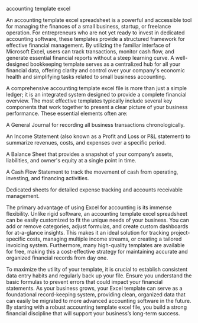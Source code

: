accounting template excel


An accounting template excel spreadsheet is a powerful and accessible tool for managing the finances of a small business, startup, or freelance operation. For entrepreneurs who are not yet ready to invest in dedicated accounting software, these templates provide a structured framework for effective financial management. By utilizing the familiar interface of Microsoft Excel, users can track transactions, monitor cash flow, and generate essential financial reports without a steep learning curve. A well-designed bookkeeping template serves as a centralized hub for all your financial data, offering clarity and control over your company's economic health and simplifying tasks related to small business accounting.



A comprehensive accounting template excel file is more than just a simple ledger; it is an integrated system designed to provide a complete financial overview. The most effective templates typically include several key components that work together to present a clear picture of your business performance. These essential elements often are:




A General Journal for recording all business transactions chronologically.


An Income Statement (also known as a Profit and Loss or P&L statement) to summarize revenues, costs, and expenses over a specific period.


A Balance Sheet that provides a snapshot of your company’s assets, liabilities, and owner's equity at a single point in time.


A Cash Flow Statement to track the movement of cash from operating, investing, and financing activities.


Dedicated sheets for detailed expense tracking and accounts receivable management.





The primary advantage of using Excel for accounting is its immense flexibility. Unlike rigid software, an accounting template excel spreadsheet can be easily customized to fit the unique needs of your business. You can add or remove categories, adjust formulas, and create custom dashboards for at-a-glance insights. This makes it an ideal solution for tracking project-specific costs, managing multiple income streams, or creating a tailored invoicing system. Furthermore, many high-quality templates are available for free, making this a cost-effective strategy for maintaining accurate and organized financial records from day one.



To maximize the utility of your template, it is crucial to establish consistent data entry habits and regularly back up your file. Ensure you understand the basic formulas to prevent errors that could impact your financial statements. As your business grows, your Excel template can serve as a foundational record-keeping system, providing clean, organized data that can easily be migrated to more advanced accounting software in the future. By starting with a robust accounting template excel file, you build a strong financial discipline that will support your business’s long-term success.
